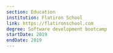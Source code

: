 ```yaml
---
section: Education
institution: Flatiron School
link: https://flatironschool.com
degree: Software development bootcamp
startDate: 2019
endDate: 2019
---
```

